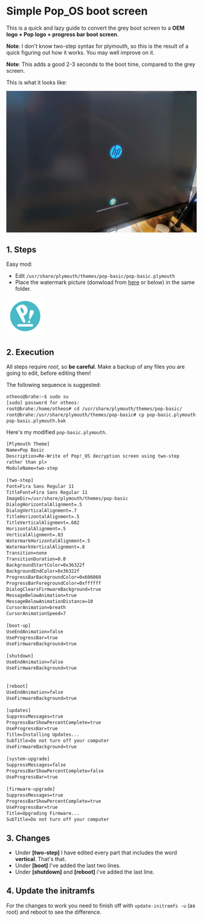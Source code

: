 # Simple Pop_OS boot screen

This is a quick and lazy guide to convert the grey boot screen to a **OEM logo + Pop logo + progress bar boot screen**. 

**Note**: I don't know two-step syntax for plymouth, so this is the result of a quick figuring out how it works. You may well improve on it.

**Note**: This adds a good 2-3 seconds to the boot time, compared to the grey screen.

This is what it looks like:

![Boot Screen](../assets/bootscreen.jpg)

## 1. Steps
Easy mod:
* Edit ```/usr/share/plymouth/themes/pop-basic/pop-basic.plymouth```
* Place the watermark picture (donwload from [here](https://github.com/spxak1/weywot/blob/main/assets/watermark.png) or below) in the same folder.

![Pop Logo](../assets/watermark.png)

## 2. Execution
All steps require *root*, so **be careful**. Make a backup of any files you are going to edit, before editing them!

The following sequence is suggested:
~~~
otheos@brahe:~$ sudo su
[sudo] password for otheos: 
root@brahe:/home/otheos# cd /usr/share/plymouth/themes/pop-basic/
root@brahe:/usr/share/plymouth/themes/pop-basic# cp pop-basic.plymouth pop-basic.plymouth.bak
~~~

Here's my modified ```pop-basic.plymouth```.
~~~
[Plymouth Theme]
Name=Pop Basic
Description=Re-Write of Pop!_OS decryption screen using two-step rather than pl>
ModuleName=two-step

[two-step]
Font=Fira Sans Regular 11
TitleFont=Fira Sans Regular 11
ImageDir=/usr/share/plymouth/themes/pop-basic
DialogHorizontalAlignment=.5
DialogVerticalAlignment=.7
TitleHorizontalAlignment=.5
TitleVerticalAlignment=.682
HorizontalAlignment=.5
VerticalAlignment=.83
WatermarkHorizontalAlignment=.5
WatermarkVerticalAlignment=.8
Transition=none
TransitionDuration=0.0
BackgroundStartColor=0x36322f
BackgroundEndColor=0x36322f
ProgressBarBackgroundColor=0x606060
ProgressBarForegroundColor=0xffffff
DialogClearsFirmwareBackground=true
MessageBelowAnimation=true
MessageBelowAnimationDistance=10
CursorAnimation=breath
CursorAnimationSpeed=7

[boot-up]
UseEndAnimation=false
UseProgressBar=true
UseFirmwareBackground=true

[shutdown]
UseEndAnimation=false
UseFirmwareBackground=true


[reboot]
UseEndAnimation=false
UseFirmwareBackground=true

[updates]
SuppressMessages=true
ProgressBarShowPercentComplete=true
UseProgressBar=true
Title=Installing Updates...
SubTitle=Do not turn off your computer
UseFirmwareBackground=true

[system-upgrade]
SuppressMessages=false
ProgressBarShowPercentComplete=false
UseProgressBar=true

[firmware-upgrade]
SuppressMessages=true
ProgressBarShowPercentComplete=true
UseProgressBar=true
Title=Upgrading Firmware...
SubTitle=Do not turn off your computer
~~~

## 3. Changes

* Under **[two-step]** I have edited every part that includes the word **vertical**. That's that.
* Under **[boot]** I've added the last two lines.
* Under **[shutdown]** and **[reboot]** i've added the last line.

## 4. Update the initramfs

For the changes to work you need to finish off with ```update-initramfs -u``` (as root) and reboot to see the difference.



